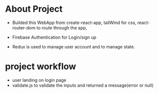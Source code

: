 # About Project

- Builded this WebApp from create-react-app, tailWind for css, react-router-dom to route through the app,

- Firebase Authentication for Login/sign up
- Redux is used to manage user account and to manage state.

# project workflow

- user landing on login page
- validate.js to validate the inputs and returned a message(error or null)
